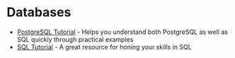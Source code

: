 # Databases

- [PostgreSQL Tutorial](http://www.postgresqltutorial.com/) - Helps you understand both PostgreSQL as well as SQL quickly through practical examples
- [SQL Tutorial](http://www.sqltutorial.org/) - A great resource for honing your skills in SQL
